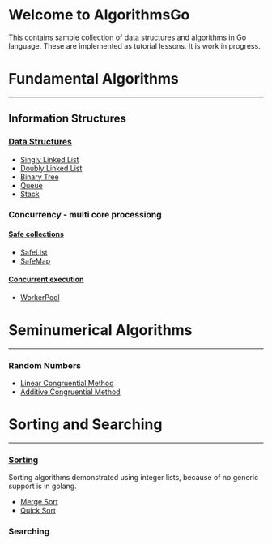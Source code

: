 # Welcome to AlgorithmsGo
This contains sample collection of data structures and algorithms in Go language. These are implemented as tutorial lessons.
It is work in progress.

# Fundamental Algorithms
---
## Information Structures
### [Data Structures](/datastructures)
  - [Singly Linked List](/datastructures/linkedList.go)
  - [Doubly Linked List](/datastructures/doubleLinkedList.go)
  - [Binary Tree](/datastructures/binaryTree.go)
  - [Queue](/datastructures/queue.go)
  - [Stack](r/datastructures/stack.go)
### Concurrency - multi core processiong
#### [Safe collections](/safecollections)
  - [SafeList](/safecollections/safeList.go)
  - [SafeMap](/safecollections/safeMap.go)
#### [Concurrent execution](/concurrency)
  - [WorkerPool](/concurrency/workerPool.go)
# Seminumerical Algorithms
---
### Random Numbers
- [Linear Congruential Method](/random/randomgenerator.go)
- [Additive Congruential Method](/random/randomgenerator.go)
# Sorting and Searching
---
### [Sorting](/sorting)
Sorting algorithms demonstrated using integer lists, because of no generic support is in golang.
  - [Merge Sort](/sorting/mergeSort.go)
  - [Quick Sort](/sorting/quickSort.go)

### Searching


